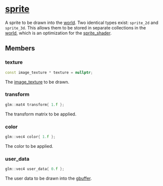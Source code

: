 # [sprite](sprite.hpp)

A sprite to be drawn into the [world](world.md). Two identical types exist: `sprite_2d` and `sprite_3d`. This allows them to be stored in separate collections in the [world](world.md), which is an optimization for the [sprite_shader](impl/shaders/gbuffer/sprite/sprite_shader.md).

## Members

### texture

```cpp
const image_texture * texture = nullptr;
```

The [image_texture](impl/texture/image_texture.md) to be drawn.

### transform

```cpp
glm::mat4 transform{ 1.f };
```

The transform matrix to be applied.

### color

```cpp
glm::vec4 color{ 1.f };
```

The color to be applied.

### user_data

```cpp
glm::vec4 user_data{ 0.f };
```

The user data to be drawn into the [gbuffer](impl/gbuffer.md).
